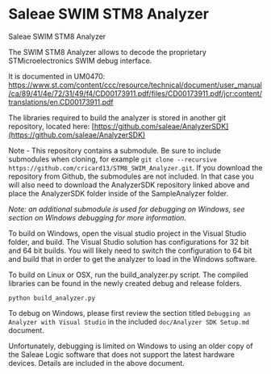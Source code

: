 # Saleae SWIM STM8 Analyzer

Saleae SWIM STM8 Analyzer

The SWIM STM8 Analyzer allows to decode the proprietary STMicroelectronics SWIM debug interface.

It is documented in UM0470: https://www.st.com/content/ccc/resource/technical/document/user_manual/ca/89/41/4e/72/31/49/f4/CD00173911.pdf/files/CD00173911.pdf/jcr:content/translations/en.CD00173911.pdf


The libraries required to build the analyzer is stored in another git repository, located here:
[https://github.com/saleae/AnalyzerSDK](https://github.com/saleae/AnalyzerSDK)

Note - This repository contains a submodule. Be sure to include submodules when cloning, for example `git clone --recursive https://github.com/cricard13/STM8_SWIM_Analyzer.git`. If you download the repository from Github, the submodules are not included. In that case you will also need to download the AnalyzerSDK repository linked above and place the AnalyzerSDK folder inside of the SampleAnalyzer folder.

*Note: an additional submodule is used for debugging on Windows, see section on Windows debugging for more information.*

To build on Windows, open the visual studio project in the Visual Studio folder, and build. The Visual Studio solution has configurations for 32 bit and 64 bit builds. You will likely need to switch the configuration to 64 bit and build that in order to get the analyzer to load in the Windows software.

To build on Linux or OSX, run the build_analyzer.py script. The compiled libraries can be found in the newly created debug and release folders.

	python build_analyzer.py

To debug on Windows, please first review the section titled `Debugging an Analyzer with Visual Studio` in the included `doc/Analyzer SDK Setup.md` document.

Unfortunately, debugging is limited on Windows to using an older copy of the Saleae Logic software that does not support the latest hardware devices. Details are included in the above document.